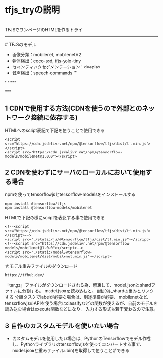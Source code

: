 # tfjs_tryの説明
<br>
TFJSでワンページのHTMLを作るトライ
<hr>
# TFJSのモデル

- 画像分類：mobilenet, mobilenetV2
- 物体検出：coco-ssd, tfjs-yolo-tiny
- セマンティックセグメンテーション：deeplab
- 音声検出：speech-commands
'''
<script src="https://cdn.jsdelivr.net/npm/@tensorflow-models/mobilenet@1.0.0"></script>
'''
"""
<script src="https://cdn.jsdelivr.net/npm/@tensorflow-models/mobilenet@1.0.0"></script>
"""

## 1 CDNで使用する方法(CDNを使うので外部とのネットワーク接続に依存する)
HTMLへのscript表記で下記を使うことで使用できる
```
<script src="https://cdn.jsdelivr.net/npm/@tensorflow/tfjs/dist/tf.min.js"></script>
<script src="https://cdn.jsdelivr.net/npm/@tensorflow-models/mobilenet@1.0.0"></script>
```

## 2 CDNを使わずにサーバのローカルにおいて使用する場合
npmを使ってtensorflowjsとtensorflow-modelsをインストールする
```
npm install @tensorflow/tfjs
npm install @tensorflow-models/mobilenet
```

HTMLで下記の様にscriptを表記する事で使用できる
```
<!--<script src="https://cdn.jsdelivr.net/npm/@tensorflow/tfjs/dist/tf.min.js"></script>-->
<script src="./static/js/@tensorflow/tfjs/dist/tf.min.js"></script>
<!--<script src="https://cdn.jsdelivr.net/npm/@tensorflow-models/mobilenet@1.0.0"></script>-->
<script src="./static/model/@tensorflow-models/mobilenet/dist/mobilenet.min.js"></script>
```
☆モデル重みファイルのダウンロード
```
https://tfhub.dev/
```
「tar.gz」ファイルがダウンロードされる為、解凍して、model.jsonとshardファイルに分割する。
model.jsonを読み込むと、自動的にshardの重みとリンクする
分類タスクでlabelが必要な場合は、別途準備が必要。
mobilenetなど、tensorflowjsのAPIを使う場合はclassifyなどの関数が使えるが、自前のモデルを読み込む場合はexecute関数などになり、
入力する形式も若干変わるので注意。

## 3 自作のカスタムモデルを使いたい場合
- カスタムモデルを使用したい場合は、PythonのTensorflowでモデル作成し、Pythonライブラリのtensorflowjsを使ってコンバートする事で、
model.jsonと重みファイル(.bin)を取得して使うことができる

